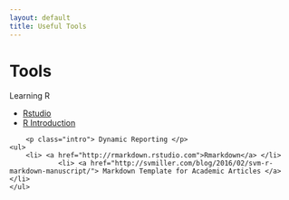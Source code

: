 ```yaml
---
layout: default
title: Useful Tools
---
```


<div class="post">
	<h1 class="pageTitle">Tools</h1>
	<p class="intro"> Learning R </p>
	<ul>
		<li> <a href="https://www.rstudio.com/online-learning/">Rstudio</a> </li>
                <li> <a href= "https://cran.r-project.org/doc/manuals/r-release/R-intro.pdf"> R Introduction </a> </li>
  	</ul>

        <p class="intro"> Dynamic Reporting </p>
	<ul>
  		<li> <a href="http://rmarkdown.rstudio.com">Rmarkdown</a> </li>
                <li> <a href="http://svmiller.com/blog/2016/02/svm-r-markdown-manuscript/"> Markdown Template for Academic Articles </a> </li>
  	</ul>


</div>
